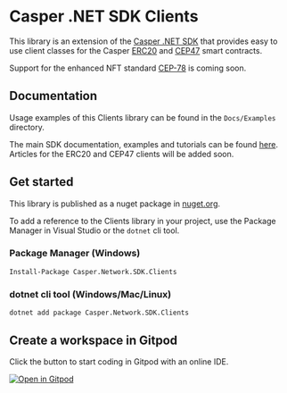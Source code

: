 # Casper .NET SDK Clients

This library is an extension of the [Casper .NET SDK](https://github.com/make-software/casper-net-sdk) that provides easy to use client classes for the Casper  [ERC20](https://github.com/casper-ecosystem/erc20) and [CEP47](https://github.com/casper-ecosystem/casper-nft-cep47) smart contracts.

Support for the enhanced NFT standard [CEP-78](https://github.com/casper-ecosystem/cep-78-enhanced-nft) is coming soon. 

## Documentation

Usage examples of this Clients library can be found in the `Docs/Examples` directory.

The main SDK documentation, examples and tutorials can be found [here](https://make-software.github.io/casper-net-sdk/). Articles for the ERC20 and CEP47 clients will be added soon.

## Get started

This library is published as a nuget package in [nuget.org](https://www.nuget.org/packages/Casper.Network.SDK.Clients).

To add a reference to the Clients library in your project, use the Package Manager in Visual Studio or the `dotnet` cli tool.

### Package Manager (Windows)
```
Install-Package Casper.Network.SDK.Clients
``` 

### dotnet cli tool (Windows/Mac/Linux)
```
dotnet add package Casper.Network.SDK.Clients
``` 

## Create a workspace in Gitpod

Click the button to start coding in Gitpod with an online IDE.

[![Open in Gitpod](https://gitpod.io/button/open-in-gitpod.svg)](https://gitpod.io/#https://github.com/make-software/casper-net-sdk-clients)

